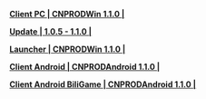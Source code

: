 **[Client PC | CNPRODWin 1.1.0 |  ](https://bhrpg-prod.oss-accelerate.aliyuncs.com/client/cn/20230527111104_42FPuTyCCRlZmYBp/StarRail_1.1.0.zip)**

**[Update | 1.0.5 - 1.1.0 | ](https://bhrpg-prod.oss-accelerate.aliyuncs.com/client/beta/update/hkrpg_cn/33/game_1.0.5_1.1.0_hdiff_Drtvu6C7sMBq9paR.zip)**

**[Launcher | CNPRODWin 1.1.0 |  ](https://bhrpg-prod.oss-accelerate.aliyuncs.com/client/cn/20230527110540_Kt2XHQtmHSq920j9/StarRail_setup_gw_20230605.exe)**

**[Client Android | CNPRODAndroid 1.1.0 |  ](https://bhrpg-prod.oss-accelerate.aliyuncs.com/client/cn/20230527110540_Kt2XHQtmHSq920j9/StarRail_1.1.0_mihoyo_1.apk)**

**[Client Android BiliGame | CNPRODAndroid 1.1.0 |  ](https://pkg.biligame.com/games/bhxqtd_1.1.0_20230529_031420_e1ec3.apk)**
